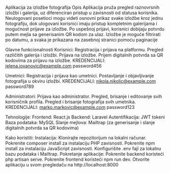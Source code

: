 Aplikacija za izložbe fotografija
Opis
Aplikacija pruža pregled raznovrsnih izložbi i galerija, uz diferenciran pristup u zavisnosti od statusa korisnika. Neulogovani posetioci mogu videti osnovni prikaz svake izložbe kroz jednu fotografiju, dok ulogovani korisnici imaju pristup kompletnim galerijama i mogućnost prijave za izložbe. Po uspešnoj prijavi, korisnici dobijaju potvrdu putem mejla sa generisanim QR kodom za ulaz. Izložbe je moguće filtrirati po datumu, a svaka je prikazana na zasebnoj stranici pomoću paginacije

Glavne funkcionalnosti
Korisnici:
Registracija i prijava na platformu.
Pregled različitih galerija i izložbi.
Prijava na izložbe.
Prijem digitalnih potvrda sa QR kodovima za prijavu na izložbe.
KREDENCIJALI: jelena.jovanovic@example.com password456

Umetnici:
Registracija i prijava kao umetnici.
Postavljanje i objavljivanje fotografija u okviru izložbi.
KREDENCIJALI: nikola.nikolic@example.com password789

Administratori: 
Prijava kao administrator.
Pregled, brisanje i editovanje svih korisničnik profila.
Pregled i brisanje fotografija svih umetnika.
KREDENCIJALI: marko.markovic@example.com password123

Tehnologije:
Frontend: React.js
Backend: Laravel
Autentifikacija: JWT tokeni
Baza podataka: MySQL
Slanje mejlova: Mailtrap (za generisanje i slanje digitalnih potvrda sa QR kodovima)

Kako koristiti:
Instalacija:
Klonirajte repozitorijum na lokalni računar.
Pokrenite composer install za instalaciju PHP zavisnosti.
Pokrenite npm install za instalaciju JavaScript zavisnosti.
Konfigurišite .env fajl za lokalnu bazu podataka i Mailtrap.
Pokretanje aplikacije:
Pokrenite backend koristeći php artisan serve.
Pokrenite frontend koristeći npm run dev.
Otvorite aplikaciju u svom pregledaču na http://localhost:8000
